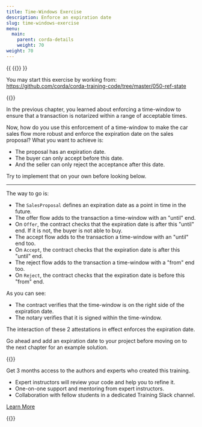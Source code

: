 ```yaml
---
title: Time-Windows Exercise
description: Enforce an expiration date
slug: time-windows-exercise
menu:
  main:
    parent: corda-details
    weight: 70
weight: 70
---
```



{{ {{<ExpansionPanel title="Code">}} }}

You may start this exercise by working from: https://github.com/corda/corda-training-code/tree/master/050-ref-state

{{</ExpansionPanel>}}

In the previous chapter, you learned about enforcing a time-window to ensure that a transaction is notarized within a range of acceptable times.

Now, how do you use this enforcement of a time-window to make the car sales flow more robust and enforce the expiration date on the sales proposal? What you want to achieve is:

* The proposal has an expiration date.
* The buyer can only accept before this date.
* And the seller can only reject the acceptance after this date.

Try to implement that on your own before looking below.

---

The way to go is:

* The `SalesProposal` defines an expiration date as a point in time in the future.
* The offer flow adds to the transaction a time-window with an "until" end.
* On `Offer`, the contract checks that the expiration date is after this "until" end. If it is not, the buyer is not able to buy.
* The accept flow adds to the transaction a time-window with an "until" end too.
* On `Accept`, the contract checks that the expiration date is after this "until" end.
* The reject flow adds to the transaction a time-window with a "from" end too.
* On `Reject`, the contract checks that the expiration date is before this "from" end.

As you can see:

* The contract verifies that the time-window is on the right side of the expiration date.
* The notary verifies that it is signed within the time-window.

The interaction of these 2 attestations in effect enforces the expiration date.

Go ahead and add an expiration date to your project before moving on to the next chapter for an example solution.

{{<HighlightBox type="support">}}

Get 3 months access to the authors and experts who created this training.

* Expert instructors will review your code and help you to refine it.
* One-on-one support and mentoring from expert instructors.
* Collaboration with fellow students in a dedicated Training Slack channel.

<div class="cta-wrapper">
<a href="/in-closing/get-paid-support/" class="cta-button">Learn More</a>
</div>

{{</HighlightBox>}}
